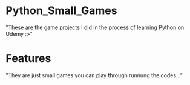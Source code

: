 # Python_Small_Games

"These are the game projects I did in the process of learning Python on Udemy :>"

# Features

"They are just small games you can play through runnung the codes..."
